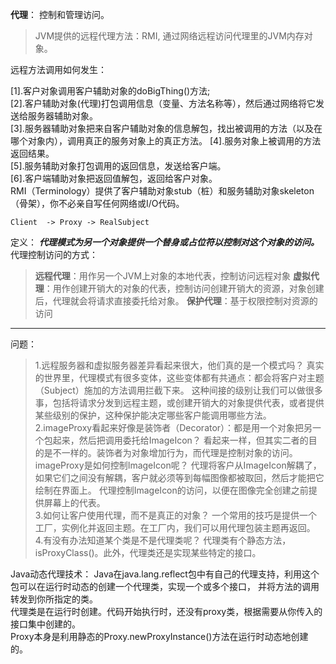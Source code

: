 **代理**： 控制和管理访问。

>JVM提供的远程代理方法：RMI, 通过网络远程访问代理里的JVM内存对象。


远程方法调用如何发生：

[1].客户对象调用客户辅助对象的doBigThing()方法;  
[2].客户辅助对象(代理)打包调用信息（变量、方法名称等），然后通过网络将它发送给服务器辅助对象。  
[3].服务器辅助对象把来自客户辅助对象的信息解包，找出被调用的方法（以及在哪个对象内），调用真正的服务对象上的真正方法。
[4].服务对象上被调用的方法返回结果。  
[5].服务辅助对象打包调用的返回信息，发送给客户端。  
[6].客户端辅助对象把返回值解包，返回给客户对象。  
RMI（Terminology）提供了客户辅助对象stub（桩）和服务辅助对象skeleton（骨架），你不必亲自写任何网络或I/O代码。

    Client  -> Proxy -> RealSubject

定义：
   ***代理模式为另一个对象提供一个替身或占位符以控制对这个对象的访问。***
代理控制访问的方式：
> **远程代理**：用作另一个JVM上对象的本地代表，控制访问远程对象 
**虚拟代理**：用作创建开销大的对象的代表，控制访问创建开销大的资源，对象创建后，代理就会将请求直接委托给对象。
**保护代理**：基于权限控制对资源的访问


-------------
问题：
>    1.远程服务器和虚拟服务器差异看起来很大，他们真的是一个模式吗？
>    真实的世界里，代理模式有很多变体，这些变体都有共通点：都会将客户对主题（Subject）施加的方法调用拦截下来。
>    这种间接的级别让我们可以做很多事，包括将请求分发到远程主题，或创建开销大的对象提供代表，或者提供某些级别的保护，这种保护能决定哪些客户能调用哪些方法。  
>    2.imageProxy看起来好像是装饰者（Decorator）：都是用一个对象把另一个包起来，然后把调用委托给ImageIcon？
>    看起来一样，但其实二者的目的是不一样的。装饰者为对象增加行为，而代理是控制对象的访问。
>    imageProxy是如何控制ImageIcon呢？
>    代理将客户从ImageIcon解耦了，如果它们之间没有解耦，客户就必须等到每幅图像都被取回，然后才能把它绘制在界面上。
>    代理控制ImageIcon的访问，以便在图像完全创建之前提供屏幕上的代表。  
>    3.如何让客户使用代理，而不是真正的对象？
>    一个常用的技巧是提供一个工厂，实例化并返回主题。在工厂内，我们可以用代理包装主题再返回。  
>    4.有没有办法知道某个类是不是代理类呢？
>    代理类有个静态方法，isProxyClass()。此外，代理类还是实现某些特定的接口。

Java动态代理技术：
    Java在java.lang.reflect包中有自己的代理支持，利用这个包可以在运行时动态的创建一个代理类，实现一个或多个接口，
    并将方法的调用转发到你所指定的类。  
    代理类是在运行时创建。代码开始执行时，还没有proxy类，根据需要从你传入的接口集中创建的。  
    Proxy本身是利用静态的Proxy.newProxyInstance()方法在运行时动态地创建的。




